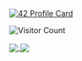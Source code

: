 [![42 Profile Card](https://1337-readme.vercel.app/api/profile?cursus=42cursus&login=mnaimi)](https://github.com/mohouyizme/1337-readme)

![Visitor Count](https://profile-counter.glitch.me/amen-cmd/count.svg)

<a href="https://github.com/amen-cmd?tab=repositories">
  <img align="center" src="https://github-readme-stats.vercel.app/api/top-langs/?username=amen-cmd&theme=dark"/>
</a>

<a href="https://github.com/amen-cmd?tab=repositories">
 <img align="center" src="https://github-readme-stats.vercel.app/api?username=amen-cmd&line_height=40&show_icons=true&theme=dark">
